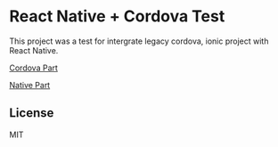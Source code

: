 # React Native + Cordova Test

This project was a test for intergrate legacy cordova, ionic project with React Native.

[Cordova Part](https://github.com/phodal/rn-cordova-test-web)

[Native Part](https://github.com/phodal/rn-cordova-test-native)

License
---

MIT

